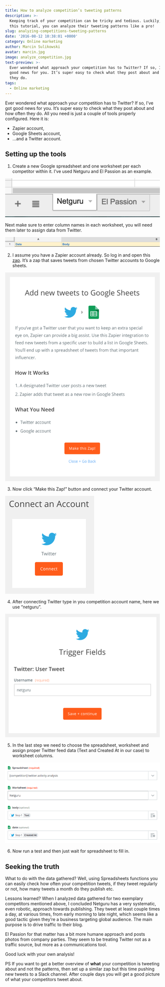 ```yaml
---
title: How to analyze competition’s tweeting patterns
description: >-
  Keeping track of your competition can be tricky and tedious. Luckily, with
  this tutorial, you can analyze their tweeting patterns like a pro!
slug: analyzing-competitions-tweeting-patterns
date: '2016-08-12 10:38:01 +0000'
category: Online marketing
author: Marcin Sulikowski
avatar: marcin.jpg
image: analyze_competition.jpg
text-preview: >-
  Ever wondered what approach your competition has to Twitter? If so, I’ve got
  good news for you. It’s super easy to check what they post about and how often
  they do.
tags:
  - Online marketing
---
```



Ever wondered what approach your competition has to Twitter? If so, I’ve got good news for you. It’s super easy to check what they post about and how often they do. All you need is just a couple of tools properly configured. Here it is:
* Zapier account,
* Google Sheets account,
* …and a Twitter account.


## Setting up the tools

1. Create a new Google spreadsheet and one worksheet per each competitor within it. I’ve used Netguru and El Passion as an example.

  ![analyze_competition_01](/_assets/images/analyze_competition_01.png "analyze_competition_01")

  Next make sure to enter column names in each worksheet, you will need them later to assign data from Twitter.

  ![analyze_competition_02](/_assets/images/analyze_competition_02.png "analyze_competition_02")

2. I assume you have a Zapier account already. So log in and open this [zap](https://zapier.com/app/min/1353/start). It’s a zap that saves tweets from chosen Twitter accounts to Google sheets.

  ![analyze_competition_03](/_assets/images/analyze_competition_03.png "analyze_competition_03")

3. Now click “Make this Zap!” button and connect your Twitter account.

  ![analyze_competition_04](/_assets/images/analyze_competition_04.png "analyze_competition_04")

4. After connecting Twitter type in you competition account name, here we use “netguru”.

  ![analyze_competition_05](/_assets/images/analyze_competition_05.png "analyze_competition_05")

5. In the last step we need to choose the spreadsheet, worksheet and assign proper Twitter feed data (Text and Created At in our case) to worksheet columns.

  ![analyze_competition_06](/_assets/images/analyze_competition_06.png "analyze_competition_06")

6. Now run a test and then just wait for spreadsheet to fill in.

## Seeking the truth

What to do with the data gathered? Well, using Spreadsheets functions you can easily check how often your competition tweets, if they tweet regularly or not, how many tweets a month do they publish etc.

Lessons learned? When I analyzed data gathered for two exemplary competitors mentioned above, I concluded Netguru has a very systematic, even robotic,  approach towards publishing. They tweet at least couple times a day, at various times, from early morning to late night, which seems like a good tactic given they’re a business targeting global audience. The main purpose is to drive traffic to their blog.

El Passion for that matter has a bit more humane approach and posts photos from company parties. They seem to be treating Twitter not as a traffic source, but more as a communications tool.

Good luck with your own analysis!


PS If you want to get a better overview of **what** your competition is tweeting about and not the patterns, then set up a similar zap but this time pushing new tweets to a Slack channel. After couple days you will get a good picture of what your competitors tweet about.
